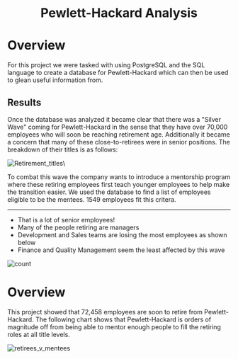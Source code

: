 <h1 Align="Center">
  
  Pewlett-Hackard Analysis

  # Overview
  
  <p>For this project we were tasked with using PostgreSQL and the SQL language to create a database for Pewlett-Hackard which can then be used to glean useful information from.</p>
  
  ## Results
<p> Once the database was analyzed it became clear that there was a "Silver Wave" coming for Pewlett-Hackard in the sense that they have over 70,000 employees who will soon be reaching retirement age. Additionally it became a concern that many of these close-to-retirees were in senior positions. The breakdown of their titles is as follows:

![Retirement_titles](https://user-images.githubusercontent.com/106105597/181944754-48d8a7d7-a663-4787-9557-78623959a9ba.png)\

<p>To combat this wave the company wants to introduce a mentorship program where these retiring employees first teach younger employees to help make the transition easier. We used the database to find a list of employees eligible to be the mentees. 1549 employees fit this critera. </p>
 
***
* That is a lot of senior employees!
* Many of the people retiring are managers
* Development and Sales teams are losing the most employees as shown below
* Finance and Quality Management seem the least affected by this wave

![count](https://user-images.githubusercontent.com/106105597/181956073-6f74a2c2-8fb8-4b1b-b08d-313f0fd107c2.png)

  # Overview
  <p> This project showed that 72,458 employees are soon to retire from Pewlett-Hackard. The following chart shows that Pewlett-Hackard is orders of magnitude off from being able to mentor enough people to fill the retiring roles at all title levels.
  
  ![retirees_v_mentees](https://user-images.githubusercontent.com/106105597/181986978-94cfe7a1-303f-4d1f-922a-7b875afb4f37.png)
